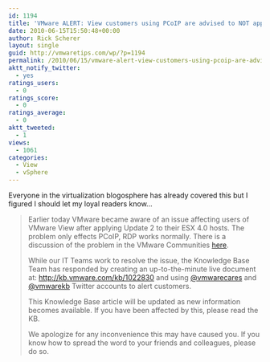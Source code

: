 ```yaml
---
id: 1194
title: 'VMware ALERT: View customers using PCoIP are advised to NOT apply Update 2 to ESX 4.0 (yet)'
date: 2010-06-15T15:50:48+00:00
author: Rick Scherer
layout: single
guid: http://vmwaretips.com/wp/?p=1194
permalink: /2010/06/15/vmware-alert-view-customers-using-pcoip-are-advised-to-not-apply-update-2-to-esx-40-yet/
aktt_notify_twitter:
  - yes
ratings_users:
  - 0
ratings_score:
  - 0
ratings_average:
  - 0
aktt_tweeted:
  - 1
views:
  - 1061
categories:
  - View
  - vSphere
---
```

Everyone in the virtualization blogosphere has already covered this but I figured I should let my loyal readers know&#8230;

> Earlier today VMware became aware of an issue affecting users of VMware View after applying Update 2 to their ESX 4.0 hosts. The problem only effects PCoIP, RDP works normally. There is a discussion of the problem in the VMware Communities <a href="http://communities.vmware.com/thread/272320" target="_blank">here</a>.
> 
> While our IT Teams work to resolve the issue, the Knowledge Base Team has responded by creating an up-to-the-minute live document at: <a href="http://kb.vmware.com/kb/1022830" target="_blank">http://kb.vmware.com/kb/1022830</a> and using <a href="http://twitter.com/vmwarecares" target="_blank">@vmwarecares</a> and <a href="http://twitter.com/vmwarekb" target="_blank">@vmwarekb</a> Twitter accounts to alert customers.
> 
> This Knowledge Base article will be updated as new information becomes available. If you have been affected by this, please read the KB.
> 
> We apologize for any inconvenience this may have caused you. If you know how to spread the word to your friends and colleagues, please do so.